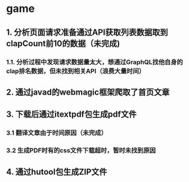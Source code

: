 # game

## 1. 分析页面请求准备通过API获取列表数据取到clapCount前10的数据（未完成)
### 1.1. 分析过程中发现请求数据量太大，想通过GraphQL找他自身的clap排名数据，但未找到相关API（浪费大量时间）
## 2. 通过javad的webmagic框架爬取了首页文章
## 3. 下载后通过itextpdf包生成pdf文件
### 3.1 翻译文章由于时间原因（未完成）
### 3.2 生成PDF时有的css文件下载超时，暂时未找到原因
## 4. 通过hutool包生成ZIP文件